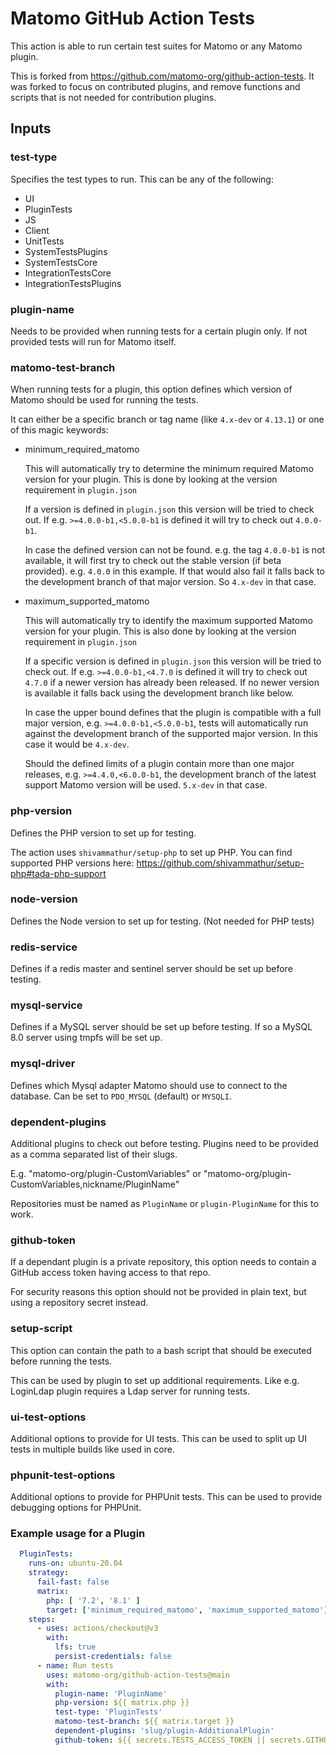 # Matomo GitHub Action Tests

This action is able to run certain test suites for Matomo or any Matomo plugin.

This is forked from <https://github.com/matomo-org/github-action-tests>. It was forked to focus on contributed plugins, and remove functions and scripts that is not needed for contribution plugins.

## Inputs

### test-type

Specifies the test types to run. This can be any of the following:

- UI
- PluginTests
- JS
- Client
- UnitTests
- SystemTestsPlugins
- SystemTestsCore
- IntegrationTestsCore
- IntegrationTestsPlugins

### plugin-name

Needs to be provided when running tests for a certain plugin only. If not provided tests will run for Matomo itself.

### matomo-test-branch

When running tests for a plugin, this option defines which version of Matomo should be used for running the tests.

It can either be a specific branch or tag name (like `4.x-dev` or `4.13.1`) or one of this magic keywords:

- minimum_required_matomo

  This will automatically try to determine the minimum required Matomo version for your plugin. This is done by looking at the version requirement in `plugin.json`

  If a version is defined in `plugin.json` this version will be tried to check out. If e.g. `>=4.0.0-b1,<5.0.0-b1` is defined it will try to check out `4.0.0-b1`.

  In case the defined version can not be found. e.g. the tag `4.0.0-b1` is not available, it will first try to check out the stable version (if beta provided). e.g. `4.0.0` in this example. If that would also fail it falls back to the development branch of that major version. So `4.x-dev` in that case.

- maximum_supported_matomo

  This will automatically try to identify the maximum supported Matomo version for your plugin. This is also done by looking at the version requirement in `plugin.json`

  If a specific version is defined in `plugin.json` this version will be tried to check out. If e.g. `>=4.0.0-b1,<4.7.0` is defined it will try to check out `4.7.0` if a newer version has already been released. If no newer version is available it falls back using the development branch like below.

  In case the upper bound defines that the plugin is compatible with a full major version, e.g. `>=4.0.0-b1,<5.0.0-b1`, tests will automatically run against the development branch of the supported major version. In this case it would be `4.x-dev`.

  Should the defined limits of a plugin contain more than one major releases, e.g. `>=4.4.0,<6.0.0-b1`, the development branch of the latest support Matomo version will be used. `5.x-dev` in that case.

### php-version

Defines the PHP version to set up for testing.

The action uses `shivammathur/setup-php` to set up PHP. You can find supported PHP versions here: <https://github.com/shivammathur/setup-php#tada-php-support>

### node-version

Defines the Node version to set up for testing. (Not needed for PHP tests)

### redis-service

Defines if a redis master and sentinel server should be set up before testing.

### mysql-service

Defines if a MySQL server should be set up before testing. If so a MySQL 8.0 server using tmpfs will be set up.

### mysql-driver

Defines which Mysql adapter Matomo should use to connect to the database. Can be set to `PDO_MYSQL` (default) or `MYSQLI`.

### dependent-plugins

Additional plugins to check out before testing. Plugins need to be provided as a comma separated list of their slugs.

E.g. "matomo-org/plugin-CustomVariables" or "matomo-org/plugin-CustomVariables,nickname/PluginName"

Repositories must be named as `PluginName` or `plugin-PluginName` for this to work.

### github-token

If a dependant plugin is a private repository, this option needs to contain a GitHub access token having access to that repo.

For security reasons this option should not be provided in plain text, but using a repository secret instead.

### setup-script

This option can contain the path to a bash script that should be executed before running the tests.

This can be used by plugin to set up additional requirements. Like e.g. LoginLdap plugin requires a Ldap server for running tests.

### ui-test-options

Additional options to provide for UI tests. This can be used to split up UI tests in multiple builds like used in core.

### phpunit-test-options

Additional options to provide for PHPUnit tests. This can be used to provide debugging options for PHPUnit.

### Example usage for a Plugin

```yaml
  PluginTests:
    runs-on: ubuntu-20.04
    strategy:
      fail-fast: false
      matrix:
        php: [ '7.2', '8.1' ]
        target: ['minimum_required_matomo', 'maximum_supported_matomo']
    steps:
      - uses: actions/checkout@v3
        with:
          lfs: true
          persist-credentials: false
      - name: Run tests
        uses: matomo-org/github-action-tests@main
        with:
          plugin-name: 'PluginName'
          php-version: ${{ matrix.php }}
          test-type: 'PluginTests'
          matomo-test-branch: ${{ matrix.target }}
          dependent-plugins: 'slug/plugin-AdditionalPlugin'
          github-token: ${{ secrets.TESTS_ACCESS_TOKEN || secrets.GITHUB_TOKEN }}
```
